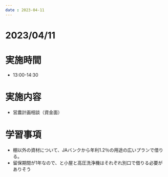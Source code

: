 ```yaml
---
date : 2023-04-11
---
```


# 2023/04/11

# 実施時間
- 13:00-14:30

# 実施内容
- 営農計画相談（資金面）

# 学習事項
- 棚以外の資材について、JAバンクから年利1.2％の用途の広いプランで借りる。
- 留保期間が1年なので、と小屋と高圧洗浄機はそれぞれ別口で借りる必要がありそう
